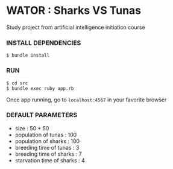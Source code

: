 # WATOR : Sharks VS Tunas

Study project from artificial intelligence initiation course

### INSTALL DEPENDENCIES
```
$ bundle install
```

### RUN
```
$ cd src
$ bundle exec ruby app.rb
```
Once app running, go to ```localhost:4567``` in your favorite browser

### DEFAULT PARAMETERS

- size : 50 * 50
- population of tunas : 100
- population of sharks : 100
- breeding time of tunas : 3
- breeding time of sharks : 7
- starvation time of sharks : 4